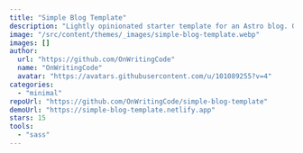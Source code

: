 ```yaml
---
title: "Simple Blog Template"
description: "Lightly opinionated starter template for an Astro blog. Organized to keep markdown files separate from Astro pages."
image: "/src/content/themes/_images/simple-blog-template.webp"
images: []
author:
  url: "https://github.com/OnWritingCode"
  name: "OnWritingCode"
  avatar: "https://avatars.githubusercontent.com/u/101089255?v=4"
categories:
  - "minimal"
repoUrl: "https://github.com/OnWritingCode/simple-blog-template"
demoUrl: "https://simple-blog-template.netlify.app"
stars: 15
tools:
  - "sass"
---
```

